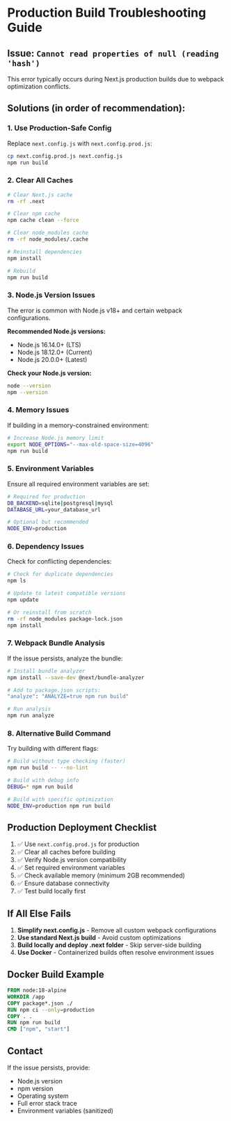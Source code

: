# Production Build Troubleshooting Guide

## Issue: `Cannot read properties of null (reading 'hash')`

This error typically occurs during Next.js production builds due to webpack optimization conflicts.

## Solutions (in order of recommendation):

### 1. Use Production-Safe Config
Replace `next.config.js` with `next.config.prod.js`:
```bash
cp next.config.prod.js next.config.js
npm run build
```

### 2. Clear All Caches
```bash
# Clear Next.js cache
rm -rf .next

# Clear npm cache
npm cache clean --force

# Clear node_modules cache
rm -rf node_modules/.cache

# Reinstall dependencies
npm install

# Rebuild
npm run build
```

### 3. Node.js Version Issues
The error is common with Node.js v18+ and certain webpack configurations.

**Recommended Node.js versions:**
- Node.js 16.14.0+ (LTS)
- Node.js 18.12.0+ (Current)
- Node.js 20.0.0+ (Latest)

**Check your Node.js version:**
```bash
node --version
npm --version
```

### 4. Memory Issues
If building in a memory-constrained environment:

```bash
# Increase Node.js memory limit
export NODE_OPTIONS="--max-old-space-size=4096"
npm run build
```

### 5. Environment Variables
Ensure all required environment variables are set:

```bash
# Required for production
DB_BACKEND=sqlite|postgresql|mysql
DATABASE_URL=your_database_url

# Optional but recommended
NODE_ENV=production
```

### 6. Dependency Issues
Check for conflicting dependencies:

```bash
# Check for duplicate dependencies
npm ls

# Update to latest compatible versions
npm update

# Or reinstall from scratch
rm -rf node_modules package-lock.json
npm install
```

### 7. Webpack Bundle Analysis
If the issue persists, analyze the bundle:

```bash
# Install bundle analyzer
npm install --save-dev @next/bundle-analyzer

# Add to package.json scripts:
"analyze": "ANALYZE=true npm run build"

# Run analysis
npm run analyze
```

### 8. Alternative Build Command
Try building with different flags:

```bash
# Build without type checking (faster)
npm run build -- --no-lint

# Build with debug info
DEBUG=* npm run build

# Build with specific optimization
NODE_ENV=production npm run build
```

## Production Deployment Checklist

1. ✅ Use `next.config.prod.js` for production
2. ✅ Clear all caches before building
3. ✅ Verify Node.js version compatibility
4. ✅ Set required environment variables
5. ✅ Check available memory (minimum 2GB recommended)
6. ✅ Ensure database connectivity
7. ✅ Test build locally first

## If All Else Fails

1. **Simplify next.config.js** - Remove all custom webpack configurations
2. **Use standard Next.js build** - Avoid custom optimizations
3. **Build locally and deploy .next folder** - Skip server-side building
4. **Use Docker** - Containerized builds often resolve environment issues

## Docker Build Example

```dockerfile
FROM node:18-alpine
WORKDIR /app
COPY package*.json ./
RUN npm ci --only=production
COPY . .
RUN npm run build
CMD ["npm", "start"]
```

## Contact

If the issue persists, provide:
- Node.js version
- npm version
- Operating system
- Full error stack trace
- Environment variables (sanitized)